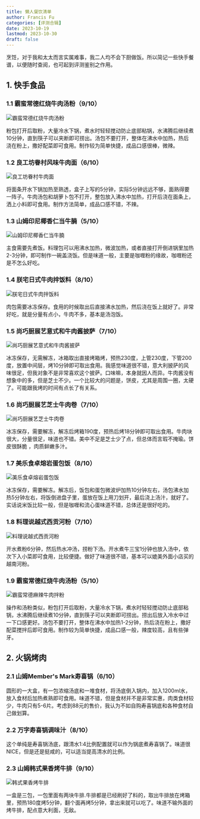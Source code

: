 ```yaml
---
title: 懒人餐饮清单
author: Francis Fu
categories: [评测合辑]
date: 2023-10-19
lastmod: 2023-10-30
draft: false
---
```


烹饪，对于我和太太而言实属难事，我二人均不会下厨做饭。所以简记一些快手餐谱，以便随时查阅，也可起到评测鉴别之作用。

<!--more-->

## 1. 快手食品

### 1.1 霸蛮常德红烧牛肉汤粉（9/10）

![霸蛮常德红烧牛肉汤粉](/images/评测合辑/懒人餐饮清单/霸蛮常德红烧牛肉汤粉.jpg)

粉包打开后取粉，大量冷水下锅，煮水时轻轻搅动防止底部粘锅，水沸腾后继续煮10分钟，直到筷子可以夹断即可捞出。汤包不要打开，整体在沸水中加热，热后浇在粉上，撒好配菜即可食用。制作较为简单快捷，成品口感很棒，微辣。

### 1.2 良工坊眷村风味牛肉面（6/10）

![良工坊眷村牛肉面](/images/评测合辑/懒人餐饮清单/良工坊眷村牛肉面.jpg)

将面条开水下锅加热至熟透，盒子上写的5分钟，实际5分钟远远不够，面熟得要一阵子。牛肉汤包和胡萝卜包不打开，整包放入沸水中加热，打开后浇在面条上，洒上小料即可食用。制作方法简单，成品口感不错，不辣。

### 1.3 山姆印尼椰香仁当牛腩（5/10）

![山姆印尼椰香仁当牛腩](/images/评测合辑/懒人餐饮清单/山姆印尼椰香仁当牛腩.jpg)


主食需要先煮饭。料理包可以用沸水加热，微波加热，或者直接打开倒进锅里加热2-3分钟，即可制作一碗盖浇饭。但是味道一般，主要是咖喱粉的缘故，咖喱粉还是不怎么好吃。

### 1.4 朕宅日式牛肉拌饭料（8/10）

![朕宅日式牛肉拌饭料](/images/评测合辑/懒人餐饮清单/朕宅日式牛肉拌饭料.jpg)

肉包需要冰冻保存。食用的时候取出后直接沸水加热，然后浇在饭上就好了。非常好吃，就是分量有点小，牛肉不多，基本是汤泡饭。

### 1.5 尚巧厨展艺意式和牛肉酱披萨（7/10）

![尚巧厨展艺意式和牛肉酱披萨](/images/评测合辑/懒人餐饮清单/尚巧厨展艺意式和牛肉酱披萨.jpg)

冰冻保存，无需解冻，冰箱取出直接烤箱烤，预热230度，上管230度，下管200度，放置中间层，烤10分钟即可取出食用。我感觉味道很不错，意大利披萨的风味很足，但我对象不是非常喜欢这个披萨。口味嘛，本身就因人而异。牛肉酱没有想象中的多，但是芝士不少。一个比较大的问题是，饼皮，尤其是周围一圈，太硬了。可能跟我烤的时间有点长了有关系。

### 1.6 尚巧厨展艺芝士牛肉卷（7/10）

![尚巧厨展艺芝士牛肉卷](/images/评测合辑/懒人餐饮清单/尚巧厨展艺芝士牛肉卷.jpg)

冰冻保存，需要解冻，解冻后烤箱190度，预热后烤18分钟即可取出食用。牛肉块很大，分量很足，味道也不错。美中不足是芝士少了点，但总体而言瑕不掩瑜。饼皮很酥脆
，肉质鲜嫩多汁。

### 1.7 美乐食卓熔岩蛋包饭（8/10）

![美乐食卓熔岩蛋包饭](/images/评测合辑/懒人餐饮清单/美乐食卓熔岩蛋包饭.jpg)

冰冻保存，需要解冻。解冻后，饭包和蛋包微波炉加热10分钟左右，汤包沸水加热5分钟左右，将饭倒进盘子里，蛋放在饭上用刀划开，最后浇上汤汁，就好了。实话说米饭比较一般，但是咖喱和流心蛋味道不错，总体还是很好吃的。

### 1.8 料理说越式西贡河粉（7/10）

![料理说越式西贡河粉](/images/评测合辑/懒人餐饮清单/料理说越式西贡河粉.jpg)

开水煮粉6分钟，然后热水冲汤，捞粉下汤。开水煮牛三宝1分钟也放入汤中，依次下入小菜即可食用，比较便捷。做好了味道很不错，基本可以媲美外面小店买的越南河粉。

### 1.9 霸蛮常德红烧牛肉汤粉（5/10）

![霸蛮常德麻辣牛肉拌粉](/images/评测合辑/懒人餐饮清单/霸蛮常德麻辣牛肉拌粉.jpg)

操作和汤粉类似，粉包打开后取粉，大量冷水下锅，煮水时轻轻搅动防止底部粘锅，水沸腾后继续煮10分钟，直到筷子可以夹断即可捞出。捞出后放入冷水中过一下口感更好。汤包不要打开，整体在沸水中加热1-2分钟，热后浇在粉上，撒好配菜搅拌后即可食用。制作较为简单快捷，成品口感一般，辣度较高，且有些弹牙。

## 2. 火锅烤肉

### 2.1 山姆Member's Mark寿喜锅（6/10）

圆形的一大盒，有一包浓缩汤底和一堆食材，将汤底倒入锅内，加入1200ml水，放入食材后加热煮熟即可食用。味道不错，但是食材并不是非常实惠，肉类食材较少，牛肉只有5-6片。考虑到88元的售价，我认为不如自购寿喜锅底和各种食材自己做划算。

### 2.2 万字寿喜锅调味汁（8/10）

这个单纯是寿喜锅汤底，跟清水1:4比例配置就可以作为锅底煮寿喜锅了。味道很NICE，但是还是挺咸的，可以适当提高清水的比例。

### 2.3 山姆韩式果香烤牛排（9/10）

![韩式果香烤牛排](/images/评测合辑/懒人餐饮清单/韩式果香烤牛排.jpg)

一盒是三包，一包里面有两块牛排.牛排都是已经刷好了料的，取出牛排放在烤箱里，预热180度烤5分钟，翻个面再烤5分钟，拿出来就可以吃了。味道不输外面的烤牛排，配点意大利面，无敌。


<!-- 两个寿喜锅没图、云仟味云南菌子宴、良工坊包浆豆腐、三岛关东煮、山姆法式焗土豆挞、山姆安格斯牛肉芝士汉堡、臭宝柳州螺蛳粉、农心黑牌辛拉面、山姆意式肉酱千层面、锋味意大利面 -->